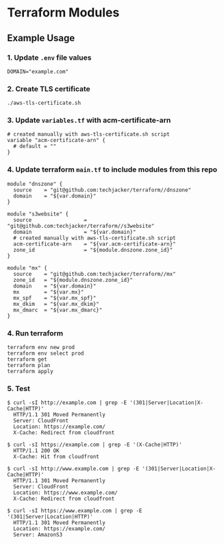 # Terraform Modules


## Example Usage

### 1. Update `.env` file values

```Shell
DOMAIN="example.com"
```

### 2. Create TLS certificate

```Shell
./aws-tls-certificate.sh
```

### 3. Update `variables.tf` with acm-certificate-arn
```HCL
# created manually with aws-tls-certificate.sh script
variable "acm-certificate-arn" {
  # default = ""
}
```

### 4. Update terraform `main.tf` to include modules from this repo

```HCL
module "dnszone" {
  source    = "git@github.com:techjacker/terraform//dnszone"
  domain    = "${var.domain}"
}

module "s3website" {
  source    			 = "git@github.com:techjacker/terraform//s3website"
  domain    			 = "${var.domain}"
  # created manually with aws-tls-certificate.sh script
  acm-certificate-arn    = "${var.acm-certificate-arn}"
  zone_id   			 = "${module.dnszone.zone_id}"
}

module "mx" {
  source    = "git@github.com:techjacker/terraform//mx"
  zone_id   = "${module.dnszone.zone_id}"
  domain    = "${var.domain}"
  mx        = "${var.mx}"
  mx_spf    = "${var.mx_spf}"
  mx_dkim   = "${var.mx_dkim}"
  mx_dmarc  = "${var.mx_dmarc}"
}
```

### 4. Run terraform
```Shell
terraform env new prod
terraform env select prod
terraform get
terraform plan
terraform apply
```

### 5. Test
```Shell
$ curl -sI http://example.com | grep -E '(301|Server|Location|X-Cache|HTTP)'
  HTTP/1.1 301 Moved Permanently
  Server: CloudFront
  Location: https://example.com/
  X-Cache: Redirect from cloudfront

$ curl -sI https://example.com | grep -E '(X-Cache|HTTP)'
  HTTP/1.1 200 OK
  X-Cache: Hit from cloudfront

$ curl -sI http://www.example.com | grep -E '(301|Server|Location|X-Cache|HTTP)'
  HTTP/1.1 301 Moved Permanently
  Server: CloudFront
  Location: https://www.example.com/
  X-Cache: Redirect from cloudfront

$ curl -sI https://www.example.com | grep -E '(301|Server|Location|HTTP)'
  HTTP/1.1 301 Moved Permanently
  Location: https://example.com/
  Server: AmazonS3
```
